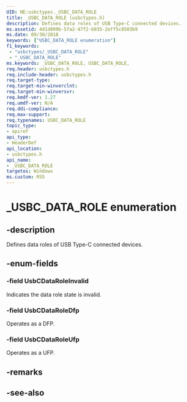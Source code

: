 ```yaml
---
UID: NE:usbctypes._USBC_DATA_ROLE
title: _USBC_DATA_ROLE (usbctypes.h)
description: Defines data roles of USB Type-C connected devices.
ms.assetid: 4d1d009b-57a2-47f2-b935-2eff5c8503b9
ms.date: 09/30/2018
keywords: ["USBC_DATA_ROLE enumeration"]
f1_keywords:
 - "usbctypes/_USBC_DATA_ROLE"
 - "_USBC_DATA_ROLE"
ms.keywords: _USBC_DATA_ROLE, USBC_DATA_ROLE, 
req.header: usbctypes.h
req.include-header: usbctypes.h
req.target-type:
req.target-min-winverclnt:
req.target-min-winversvr:
req.kmdf-ver: 1.27
req.umdf-ver: N/A
req.ddi-compliance:
req.max-support:
req.typenames: USBC_DATA_ROLE
topic_type: 
- apiref
api_type: 
- HeaderDef
api_location: 
- usbctypes.h
api_name: 
- _USBC_DATA_ROLE
targetos: Windows
ms.custom: RS5
---
```


# _USBC_DATA_ROLE enumeration

## -description
Defines data roles of USB Type-C connected devices.


## -enum-fields

### -field UsbCDataRoleInvalid 

Indicates the data role state is invalid.

### -field UsbCDataRoleDfp 
Operates as a DFP.

### -field UsbCDataRoleUfp 
Operates as a UFP.

## -remarks

## -see-also
